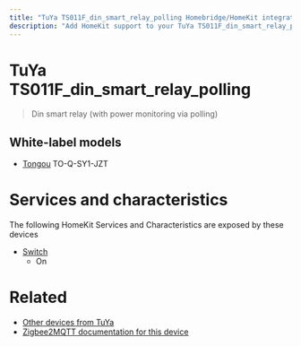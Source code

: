 ```yaml
---
title: "TuYa TS011F_din_smart_relay_polling Homebridge/HomeKit integration"
description: "Add HomeKit support to your TuYa TS011F_din_smart_relay_polling, using Homebridge, Zigbee2MQTT and homebridge-z2m."
---
```

<!---
This file has been GENERATED using src/docgen/docgen.ts
DO NOT EDIT THIS FILE MANUALLY!
-->
# TuYa TS011F_din_smart_relay_polling
> Din smart relay (with power monitoring via polling)


## White-label models
* [Tongou](../index.md#tongou) TO-Q-SY1-JZT

# Services and characteristics
The following HomeKit Services and Characteristics are exposed by
these devices

* [Switch](../../switch.md)
  * On


# Related
* [Other devices from TuYa](../index.md#tuya)
* [Zigbee2MQTT documentation for this device](https://www.zigbee2mqtt.io/devices/TS011F_din_smart_relay_polling.html)